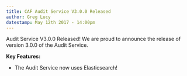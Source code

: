 ```yaml
---
title: CAF Audit Service V3.0.0 Released
author: Greg Lucy
datestamp: May 12th 2017 - 14:00pm
---
```


Audit Service V3.0.0 Released!
We are proud to announce the release of version 3.0.0 of the Audit Service.

**Key Features:**

- The Audit Service now uses Elasticsearch!